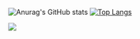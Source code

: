 ![Anurag's GitHub stats](https://github-readme-stats.vercel.app/api?username=dreialcantara&count_private=true&show_icons=true&theme=dracula)
[![Top Langs](https://github-readme-stats.vercel.app/api/top-langs/?username=dreialcantara&theme=dracula&layout=compact)](https://github.com/anuraghazra/github-readme-stats)



<img src="https://cdn.jsdelivr.net/gh/devicons/devicon/icons/bootstrap/bootstrap-original.svg" />
